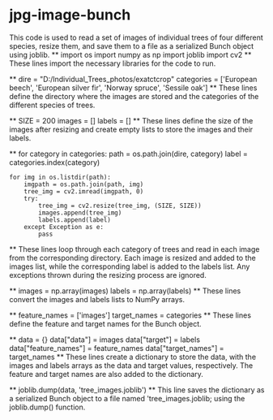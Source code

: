# jpg-image-bunch

This code is used to read a set of images of individual trees of four different species, resize them, and save them to a file as a serialized Bunch object using joblib.
**
import os
import numpy as np
import joblib
import cv2 **    These lines import the necessary libraries for the code to run.

**
dire = "D:/Individual_Trees_photos/exatctcrop"
categories = ['European beech', 'European silver fir', 'Norway spruce', 'Sessile oak']
**  These lines define the directory where the images are stored and the categories of the different species of trees. 


**
SIZE = 200
images = []
labels = []
**   These lines define the size of the images after resizing and create empty lists to store the images and their labels.

**
for category in categories:
    path = os.path.join(dire, category)
    label = categories.index(category)
    
    for img in os.listdir(path):
        imgpath = os.path.join(path, img)
        tree_img = cv2.imread(imgpath, 0)
        try:
            tree_img = cv2.resize(tree_img, (SIZE, SIZE))
            images.append(tree_img)
            labels.append(label)
        except Exception as e:
            pass
**   These lines loop through each category of trees and read in each image from the corresponding directory. Each image is resized and added to the images list, while the corresponding label is added to the labels list. Any exceptions thrown during the resizing process are ignored.

**
images = np.array(images)
labels = np.array(labels)
** These lines convert the images and labels lists to NumPy arrays.

**
feature_names = ['images']
target_names = categories
** These lines define the feature and target names for the Bunch object.

**
data = {}
data["data"] = images
data["target"] = labels
data["feature_names"] = feature_names
data["target_names"] = target_names
** These lines create a dictionary to store the data, with the images and labels arrays as the data and target values, respectively. The feature and target names are also added to the dictionary.

**
joblib.dump(data, 'tree_images.joblib')
** This line saves the dictionary as a serialized Bunch object to a file named 'tree_images.joblib; using the joblib.dump() function.



